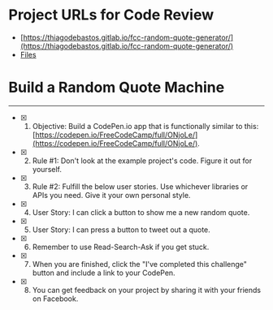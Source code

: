 # Project URLs for Code Review
- [https://thiagodebastos.gitlab.io/fcc-random-quote-generator/](https://thiagodebastos.gitlab.io/fcc-random-quote-generator/)
- [Files](https://gitlab.com/thiagodebastos/fcc-random-quote-generator/tree/master)

# Build a Random Quote Machine
----
- [X] 1. Objective: Build a CodePen.io app that is functionally similar to this: [https://codepen.io/FreeCodeCamp/full/ONjoLe/](https://codepen.io/FreeCodeCamp/full/ONjoLe/).

- [X] 2. Rule #1: Don't look at the example project's code. Figure it out for yourself.

- [X] 3. Rule #2: Fulfill the below user stories. Use whichever libraries or APIs you need. Give it your own personal style.

- [X] 4. User Story: I can click a button to show me a new random quote.

- [X] 5. User Story: I can press a button to tweet out a quote.

- [X] 6. Remember to use Read-Search-Ask if you get stuck.

- [X] 7. When you are finished, click the "I've completed this challenge" button and include a link to your CodePen.

- [X] 8. You can get feedback on your project by sharing it with your friends on Facebook.
